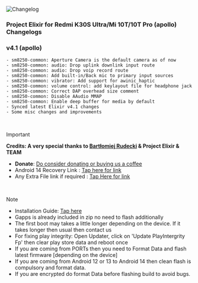 ![Changelog](https://i.imgur.com/MsgqFFz.png)

### Project Elixir for Redmi K30S Ultra/Mi 10T/10T Pro (apollo) Changelogs

### v4.1 (apollo)
```
- sm8250-common: Aperture Camera is the default camera as of now
- sm8250-common: audio: Drop uplink downlink input route
- sm8250-common: audio: Drop voip record route
- sm8250-common: Add built-in/Back mic to primary input sources
- sm8250-common: vibrator: Add support for awinic_haptic
- sm8250-common: volume control: add keylayout file for headphone jack
- sm8250-common: Correct DAP overhead size comment
- sm8250-common: Disable AAudio MMAP
- sm8250-common: Enable deep buffer for media by default
- Synced latest Elixir v4.1 changes
- Some misc changes and improvements
```

<br>

> [!Important]
> **Credits: A very special thanks to [Bartłomiej Rudecki](https://github.com/przekichane) & Project Elixir & TEAM**
> * **Donate**: [Do consider donating or buying us a coffee](https://projectelixiros.com/donate)
> * Android 14 Recovery Link : [Tap here for link](https://projectelixiros.com/download)
> * Any Extra File link if required : [Tap Here for link](https://sourceforge.net/projects/project-elixir/files/fourteen)

<br>

> [!Note]
> * Installation Guide: [Tap here](https://projectelixiros.com/download)
> * Gapps is already included in zip no need to flash additionally
> * The first boot may takes a little longer depending on the device. If it takes longer then usual then contact us
> * For fixing play integrity: Open Updater, click on 'Update PlayIntergrity Fp' then clear play store data and reboot once
> * If you are coming from PORTs then you need to Format Data and flash latest firmware [depending on the device]
> * If you are coming from Android 12 or 13 to Android 14 then clean flash is compulsory and format data.
> * If you are encrypted do format Data before flashing build to avoid bugs.
